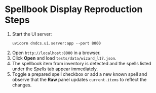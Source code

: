 # Spellbook Display Reproduction Steps

1. Start the UI server:
   ```
   uvicorn dndcs.ui.server:app --port 8000
   ```
2. Open `http://localhost:8000` in a browser.
3. Click **Open** and load `tests/data/wizard_l17.json`.
4. The spellbook item from inventory is detected and the spells listed under the *Spells* tab appear immediately.
5. Toggle a prepared spell checkbox or add a new known spell and observe that the **Raw** panel updates `current.items` to reflect the changes.
